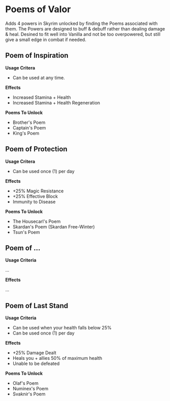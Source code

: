 # Poems of Valor

Adds 4 powers in Skyrim unlocked by finding the Poems associated with them. The Powers are designed to buff & debuff rather than dealing damage & heal. Desined to fit well into Vanilla and not be too overpowered, but still give a small edge in combat if needed.

## Poem of Inspiration

**Usage Critera**

- Can be used at any time.

**Effects**

- Increased Stamina + Health
- Increased Stamina + Health Regeneration

**Poems To Unlock**
- Brother's Poem
- Captain's Poem
- King's Poem

## Poem of Protection

**Usage Critera**

- Can be used once (1) per day

**Effects**

- +25% Magic Resistance
- +25% Effective Block
- Immunity to Disease

**Poems To Unlock**
- The Housecarl's Poem
- Skardan's Poem (Skardan Free-Winter)
- Tsun's Poem

## Poem of ...

**Usage Criteria**

...

**Effects**

...

## Poem of Last Stand

**Usage Criteria**

- Can be used when your health falls below 25%
- Can be used once (1) per day

**Effects**

- +25% Damage Dealt
- Heals you + allies 50% of maximum health
- Unable to be defeated

**Poems To Unlock**
- Olaf's Poem
- Numinex's Poem
- Svaknir's Poem
